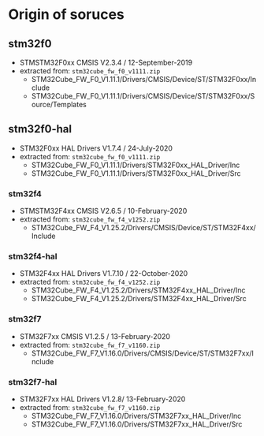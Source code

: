 # Origin of soruces

## stm32f0

- STMSTM32F0xx CMSIS V2.3.4 / 12-September-2019
- extracted from: `stm32cube_fw_f0_v1111.zip`
  - STM32Cube_FW_F0_V1.11.1/Drivers/CMSIS/Device/ST/STM32F0xx/Include
  - STM32Cube_FW_F0_V1.11.1/Drivers/CMSIS/Device/ST/STM32F0xx/Source/Templates

## stm32f0-hal

- STM32F0xx HAL Drivers V1.7.4 / 24-July-2020
- extracted from: `stm32cube_fw_f0_v1111.zip`
  - STM32Cube_FW_F0_V1.11.1/Drivers/STM32F0xx_HAL_Driver/Inc
  - STM32Cube_FW_F0_V1.11.1/Drivers/STM32F0xx_HAL_Driver/Src

### stm32f4

- STMSTM32F4xx CMSIS V2.6.5 / 10-February-2020
- extracted from: `stm32cube_fw_f4_v1252.zip`
  - STM32Cube_FW_F4_V1.25.2/Drivers/CMSIS/Device/ST/STM32F4xx/Include

### stm32f4-hal

- STM32F4xx HAL Drivers V1.7.10 / 22-October-2020
- extracted from: `stm32cube_fw_f4_v1252.zip`
  - STM32Cube_FW_F4_V1.25.2/Drivers/STM32F4xx_HAL_Driver/Inc
  - STM32Cube_FW_F4_V1.25.2/Drivers/STM32F4xx_HAL_Driver/Src

### stm32f7

- STM32F7xx CMSIS V1.2.5 / 13-February-2020
- extracted from: `stm32cube_fw_f7_v1160.zip`
  - STM32Cube_FW_F7_V1.16.0/Drivers/CMSIS/Device/ST/STM32F7xx/Include

### stm32f7-hal

- STM32F7xx HAL Drivers V1.2.8/ 13-February-2020
- extracted from: `stm32cube_fw_f7_v1160.zip`
  - STM32Cube_FW_F7_V1.16.0/Drivers/STM32F7xx_HAL_Driver/Inc
  - STM32Cube_FW_F7_V1.16.0/Drivers/STM32F7xx_HAL_Driver/Src

